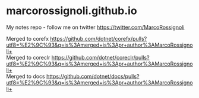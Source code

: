 # marcorossignoli.github.io
My notes repo - follow me on twitter <a href="https://twitter.com/MarcoRossignoli">https://twitter.com/MarcoRossignoli</a>

Merged to corefx https://github.com/dotnet/corefx/pulls?utf8=%E2%9C%93&q=is%3Amerged+is%3Apr+author%3AMarcoRossignoli+  
Merged to coreclr https://github.com/dotnet/coreclr/pulls?utf8=%E2%9C%93&q=is%3Amerged+is%3Apr+author%3AMarcoRossignoli+  
Merged to docs https://github.com/dotnet/docs/pulls?utf8=%E2%9C%93&q=is%3Amerged+is%3Apr+author%3AMarcoRossignoli+  
